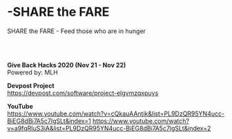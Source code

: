 # -SHARE the FARE
SHARE the FARE - Feed those who are in hunger

<br><br>

**Give Back Hacks 2020 (Nov 21 - Nov 22)**
<br>
Powered by: MLH

**Devpost Project**
<br>
https://devpost.com/software/project-elgvmzqxpuys

**YouTube**
<br>
https://www.youtube.com/watch?v=cQkauAAntik&list=PL9DzQR95YN4ucc-BiEG8dBi7A5c7lgSLt&index=1
https://www.youtube.com/watch?v=a9fqRIuS3iA&list=PL9DzQR95YN4ucc-BiEG8dBi7A5c7lgSLt&index=2
